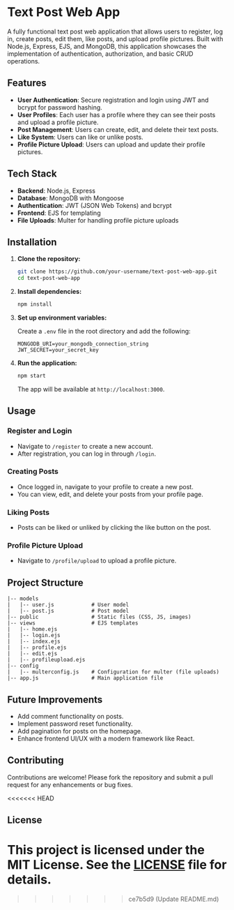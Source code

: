 

# Text Post Web App

A fully functional text post web application that allows users to register, log in, create posts, edit them, like posts, and upload profile pictures. Built with Node.js, Express, EJS, and MongoDB, this application showcases the implementation of authentication, authorization, and basic CRUD operations.

## Features

- **User Authentication**: Secure registration and login using JWT and bcrypt for password hashing.
- **User Profiles**: Each user has a profile where they can see their posts and upload a profile picture.
- **Post Management**: Users can create, edit, and delete their text posts.
- **Like System**: Users can like or unlike posts.
- **Profile Picture Upload**: Users can upload and update their profile pictures.

## Tech Stack

- **Backend**: Node.js, Express
- **Database**: MongoDB with Mongoose
- **Authentication**: JWT (JSON Web Tokens) and bcrypt
- **Frontend**: EJS for templating
- **File Uploads**: Multer for handling profile picture uploads

## Installation

1. **Clone the repository:**
   ```bash
   git clone https://github.com/your-username/text-post-web-app.git
   cd text-post-web-app
   

2. **Install dependencies:**
   ```bash
   npm install
   ```

3. **Set up environment variables:**

   Create a `.env` file in the root directory and add the following:

   ```plaintext
   MONGODB_URI=your_mongodb_connection_string
   JWT_SECRET=your_secret_key
   ```

4. **Run the application:**
   ```bash
   npm start
   ```

   The app will be available at `http://localhost:3000`.

## Usage

### Register and Login

- Navigate to `/register` to create a new account.
- After registration, you can log in through `/login`.

### Creating Posts

- Once logged in, navigate to your profile to create a new post.
- You can view, edit, and delete your posts from your profile page.

### Liking Posts

- Posts can be liked or unliked by clicking the like button on the post.

### Profile Picture Upload

- Navigate to `/profile/upload` to upload a profile picture.

## Project Structure

```
|-- models
|   |-- user.js            # User model
|   |-- post.js            # Post model
|-- public                 # Static files (CSS, JS, images)
|-- views                  # EJS templates
|   |-- home.ejs
|   |-- login.ejs
|   |-- index.ejs
|   |-- profile.ejs
|   |-- edit.ejs
|   |-- profileupload.ejs
|-- config
|   |-- multerconfig.js    # Configuration for multer (file uploads)
|-- app.js                 # Main application file
```

## Future Improvements

- Add comment functionality on posts.
- Implement password reset functionality.
- Add pagination for posts on the homepage.
- Enhance frontend UI/UX with a modern framework like React.

## Contributing

Contributions are welcome! Please fork the repository and submit a pull request for any enhancements or bug fixes.

<<<<<<< HEAD
## License
 
This project is licensed under the MIT License. See the [LICENSE](LICENSE) file for details.
=======

>>>>>>> ce7b5d9 (Update README.md)
```

